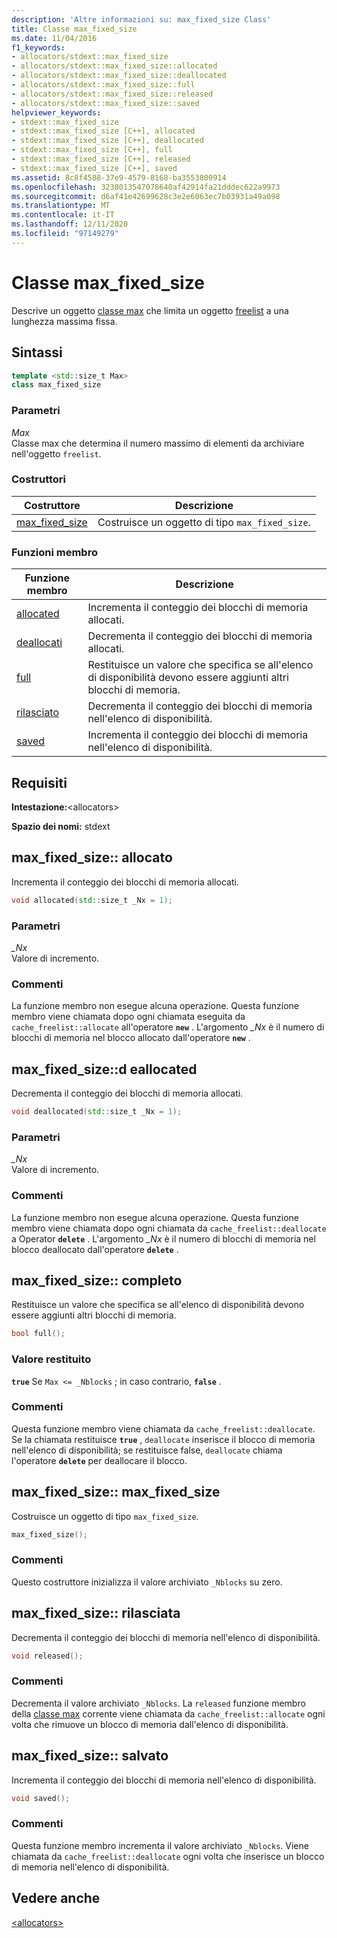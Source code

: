 ```yaml
---
description: 'Altre informazioni su: max_fixed_size Class'
title: Classe max_fixed_size
ms.date: 11/04/2016
f1_keywords:
- allocators/stdext::max_fixed_size
- allocators/stdext::max_fixed_size::allocated
- allocators/stdext::max_fixed_size::deallocated
- allocators/stdext::max_fixed_size::full
- allocators/stdext::max_fixed_size::released
- allocators/stdext::max_fixed_size::saved
helpviewer_keywords:
- stdext::max_fixed_size
- stdext::max_fixed_size [C++], allocated
- stdext::max_fixed_size [C++], deallocated
- stdext::max_fixed_size [C++], full
- stdext::max_fixed_size [C++], released
- stdext::max_fixed_size [C++], saved
ms.assetid: 8c8f4588-37e9-4579-8168-ba3553800914
ms.openlocfilehash: 3238013547078640af42914fa21dddec622a9973
ms.sourcegitcommit: d6af41e42699628c3e2e6063ec7b03931a49a098
ms.translationtype: MT
ms.contentlocale: it-IT
ms.lasthandoff: 12/11/2020
ms.locfileid: "97149279"
---
```

# <a name="max_fixed_size-class"></a>Classe max_fixed_size

Descrive un oggetto [classe max](../standard-library/allocators-header.md) che limita un oggetto [freelist](../standard-library/freelist-class.md) a una lunghezza massima fissa.

## <a name="syntax"></a>Sintassi

```cpp
template <std::size_t Max>
class max_fixed_size
```

### <a name="parameters"></a>Parametri

*Max*\
Classe max che determina il numero massimo di elementi da archiviare nell'oggetto `freelist`.

### <a name="constructors"></a>Costruttori

|Costruttore|Descrizione|
|-|-|
|[max_fixed_size](#max_fixed_size)|Costruisce un oggetto di tipo `max_fixed_size`.|

### <a name="member-functions"></a>Funzioni membro

|Funzione membro|Descrizione|
|-|-|
|[allocated](#allocated)|Incrementa il conteggio dei blocchi di memoria allocati.|
|[deallocati](#deallocated)|Decrementa il conteggio dei blocchi di memoria allocati.|
|[full](#full)|Restituisce un valore che specifica se all'elenco di disponibilità devono essere aggiunti altri blocchi di memoria.|
|[rilasciato](#released)|Decrementa il conteggio dei blocchi di memoria nell'elenco di disponibilità.|
|[saved](#saved)|Incrementa il conteggio dei blocchi di memoria nell'elenco di disponibilità.|

## <a name="requirements"></a>Requisiti

**Intestazione:**\<allocators>

**Spazio dei nomi:** stdext

## <a name="max_fixed_sizeallocated"></a><a name="allocated"></a> max_fixed_size:: allocato

Incrementa il conteggio dei blocchi di memoria allocati.

```cpp
void allocated(std::size_t _Nx = 1);
```

### <a name="parameters"></a>Parametri

*_Nx*\
Valore di incremento.

### <a name="remarks"></a>Commenti

La funzione membro non esegue alcuna operazione. Questa funzione membro viene chiamata dopo ogni chiamata eseguita da `cache_freelist::allocate` all'operatore **`new`** . L'argomento *_Nx* è il numero di blocchi di memoria nel blocco allocato dall'operatore **`new`** .

## <a name="max_fixed_sizedeallocated"></a><a name="deallocated"></a> max_fixed_size::d eallocated

Decrementa il conteggio dei blocchi di memoria allocati.

```cpp
void deallocated(std::size_t _Nx = 1);
```

### <a name="parameters"></a>Parametri

*_Nx*\
Valore di incremento.

### <a name="remarks"></a>Commenti

La funzione membro non esegue alcuna operazione. Questa funzione membro viene chiamata dopo ogni chiamata da `cache_freelist::deallocate` a Operator **`delete`** . L'argomento *_Nx* è il numero di blocchi di memoria nel blocco deallocato dall'operatore **`delete`** .

## <a name="max_fixed_sizefull"></a><a name="full"></a> max_fixed_size:: completo

Restituisce un valore che specifica se all'elenco di disponibilità devono essere aggiunti altri blocchi di memoria.

```cpp
bool full();
```

### <a name="return-value"></a>Valore restituito

**`true`** Se `Max <= _Nblocks` ; in caso contrario, **`false`** .

### <a name="remarks"></a>Commenti

Questa funzione membro viene chiamata da `cache_freelist::deallocate`. Se la chiamata restituisce **`true`** , `deallocate` inserisce il blocco di memoria nell'elenco di disponibilità; se restituisce false, `deallocate` chiama l'operatore **`delete`** per deallocare il blocco.

## <a name="max_fixed_sizemax_fixed_size"></a><a name="max_fixed_size"></a> max_fixed_size:: max_fixed_size

Costruisce un oggetto di tipo `max_fixed_size`.

```cpp
max_fixed_size();
```

### <a name="remarks"></a>Commenti

Questo costruttore inizializza il valore archiviato `_Nblocks` su zero.

## <a name="max_fixed_sizereleased"></a><a name="released"></a> max_fixed_size:: rilasciata

Decrementa il conteggio dei blocchi di memoria nell'elenco di disponibilità.

```cpp
void released();
```

### <a name="remarks"></a>Commenti

Decrementa il valore archiviato `_Nblocks`. La `released` funzione membro della [classe max](../standard-library/allocators-header.md) corrente viene chiamata da `cache_freelist::allocate` ogni volta che rimuove un blocco di memoria dall'elenco di disponibilità.

## <a name="max_fixed_sizesaved"></a><a name="saved"></a> max_fixed_size:: salvato

Incrementa il conteggio dei blocchi di memoria nell'elenco di disponibilità.

```cpp
void saved();
```

### <a name="remarks"></a>Commenti

Questa funzione membro incrementa il valore archiviato `_Nblocks`. Viene chiamata da `cache_freelist::deallocate` ogni volta che inserisce un blocco di memoria nell'elenco di disponibilità.

## <a name="see-also"></a>Vedere anche

[\<allocators>](../standard-library/allocators-header.md)
